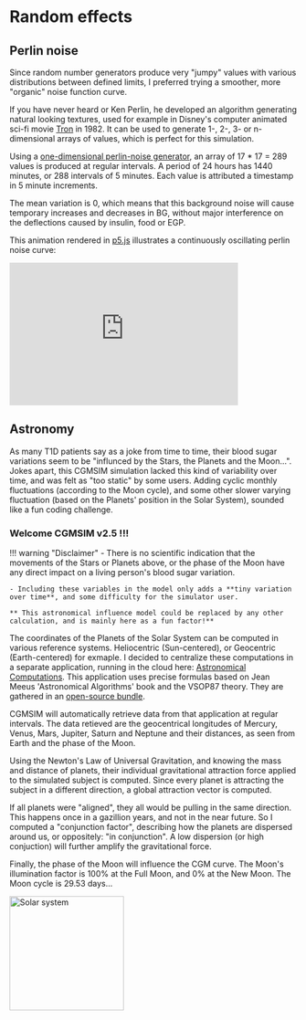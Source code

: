 # Random effects

## Perlin noise

Since random number generators produce very "jumpy" values with various distributions between defined limits, I preferred trying a smoother, more "organic" noise function curve. 

If you have never heard or Ken Perlin, he developed an algorithm generating natural looking textures, used for example in Disney's computer animated sci-fi movie [Tron](https://www.imdb.com/title/tt0084827) in 1982. It can be used to generate 1-, 2-, 3- or n-dimensional arrays of values, which is perfect for this simulation.  

Using a [one-dimensional perlin-noise generator](https://github.com/andrewrk/node-perlin-noise#readme), an array of 17 * 17 = 289 values is produced at regular intervals. A period of 24 hours has 1440 minutes, or 288 intervals of 5 minutes. Each value is attributed a timestamp in 5 minute increments. 

The mean variation is 0, which means that this background noise will cause temporary increases and decreases in BG, without major interference on the deflections caused by insulin, food or EGP.

This animation rendered in [p5.js](https://p5js.org/) illustrates a continuously oscillating perlin noise curve:

<iframe style="width: 400px; height: 250px; overflow: hidden;"  scrolling="no" frameborder="0" src="https://editor.p5js.org/lsandini/full/F1CtK8SNk"></iframe>
<br>

## Astronomy

As many T1D patients say as a joke from time to time, their blood sugar variations seem to be "influnced by the Stars, the Planets and the Moon...". Jokes apart, this CGMSIM simulation lacked this kind of variability over time, and was felt as "too static" by some users. Adding cyclic monthly fluctuations (according to the Moon cycle), and some other slower varying fluctuation (based on the Planets' position in the Solar System), sounded like a fun coding challenge.

### Welcome CGMSIM v2.5 !!!

!!! warning "Disclaimer"
    - There is no scientific indication that the movements of the Stars or Planets above, or the phase of the Moon have any direct impact on a living person's blood sugar variation. 
  
    - Including these variables in the model only adds a **tiny variation over time**, and some difficulty for the simulator user.

    ** This astronomical influence model could be replaced by any other calculation, and is mainly here as a fun factor!**  

The coordinates of the Planets of the Solar System can be computed in various reference systems. Heliocentric (Sun-centered), or Geocentric (Earth-centered) for exmaple. I decided to centralize these computations in a separate application, running in the cloud here: [Astronomical Computations](https://astro6.herokuapp.com). This application uses precise formulas based on Jean Meeus 'Astronomical Algorithms' book and the VSOP87 theory. They are gathered in an [open-source bundle](https://github.com/andrmoel/astronomy-bundle-js).

CGMSIM will automatically retrieve data from that application at regular intervals. The data retieved are the geocentrical longitudes of Mercury, Venus, Mars, Jupiter, Saturn and Neptune and their distances, as seen from Earth and the phase of the Moon.

Using the Newton's Law of Universal Gravitation, and knowing the mass and distance of planets, their individual gravitational attraction force applied to the simulated subject is computed. Since every planet is attracting the subject in a different direction, a global attraction vector is computed.

If all planets were "aligned", they all would be pulling in the same direction. This happens once in a gazillion years, and not in the near future. So I computed a "conjunction factor", describing how the planets are dispersed around us, or oppositely: "in conjunction". A low dispersion (or high conjuction) will further amplify the gravitational force. 

Finally, the phase of the Moon will influence the CGM curve. The Moon's illumination factor is 100% at the Full Moon, and 0% at the New Moon. The Moon cycle is 29.53 days...


<img src="https://user-images.githubusercontent.com/24463821/90344480-44543f00-dfe8-11ea-9b99-a640c0f26136.gif" alt="Solar system" width="200"/>

